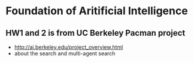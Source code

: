 # Foundation of Aritificial Intelligence

## HW1 and 2 is from UC Berkeley Pacman project
- http://ai.berkeley.edu/project_overview.html
- about the search and multi-agent search
